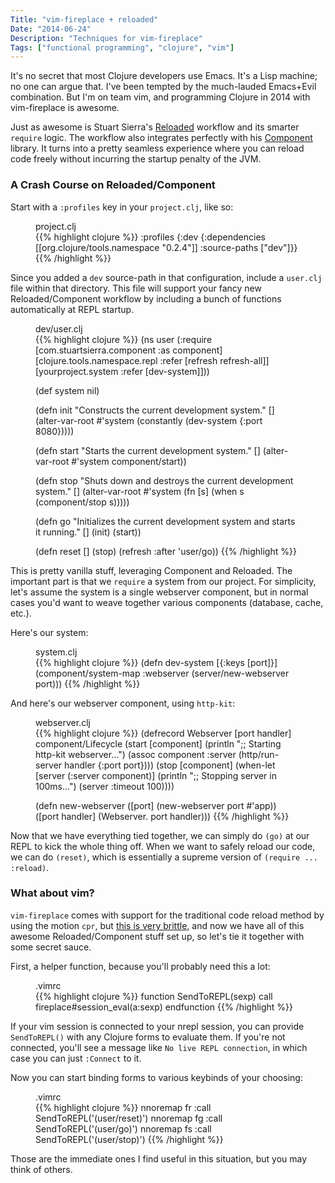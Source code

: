 ```yaml
---
Title: "vim-fireplace + reloaded"
Date: "2014-06-24"
Description: "Techniques for vim-fireplace"
Tags: ["functional programming", "clojure", "vim"]
---
```


It's no secret that most Clojure developers use Emacs.  It's a Lisp machine;
no one can argue that.  I've been tempted by the much-lauded Emacs+Evil combination.
But I'm on team vim, and programming Clojure in 2014 with vim-fireplace is awesome.

Just as awesome is Stuart Sierra's [Reloaded](http://www.google.com) workflow and
its smarter `require` logic.  The workflow also integrates perfectly with his
[Component](https://github.com/stuartsierra/component) library.  It turns into
a pretty seamless experience where you can reload code freely without incurring
the startup penalty of the JVM.

### A Crash Course on Reloaded/Component

Start with a `:profiles` key in your `project.clj`, like so:

<figure>
<figcaption>project.clj</figcaption>
{{% highlight clojure %}}
:profiles {:dev {:dependencies [[org.clojure/tools.namespace "0.2.4"]]
                  :source-paths ["dev"]}}
{{% /highlight %}}
</figure>

Since you added a `dev` source-path in that configuration, include a `user.clj`
file within that directory.  This file will support your fancy new
Reloaded/Component workflow by including a bunch of functions automatically at REPL startup.

<figure>
<figcaption>dev/user.clj</figcaption>
{{% highlight clojure %}}
(ns user
  (:require [com.stuartsierra.component :as component]
            [clojure.tools.namespace.repl :refer [refresh refresh-all]]
            [yourproject.system :refer [dev-system]]))

(def system nil)

(defn init
  "Constructs the current development system."
  []
  (alter-var-root #'system
                  (constantly (dev-system {:port 8080}))))

(defn start
  "Starts the current development system."
  []
  (alter-var-root #'system component/start))

(defn stop
  "Shuts down and destroys the current development system."
  []
  (alter-var-root #'system
                  (fn [s] (when s (component/stop s)))))

(defn go
  "Initializes the current development system and starts it running."
  []
  (init)
  (start))

(defn reset []
  (stop)
  (refresh :after 'user/go))
{{% /highlight %}}
</figure>

This is pretty vanilla stuff, leveraging Component and Reloaded.  The important
part is that we `require` a system from our project.  For simplicity, let's
assume the system is a single webserver component, but in normal cases you'd want to
weave together various components (database, cache, etc.).

Here's our system:

<figure>
<figcaption>system.clj</figcaption>
{{% highlight clojure %}}
(defn dev-system [{:keys [port]}]
  (component/system-map
    :webserver (server/new-webserver port)))
{{% /highlight %}}
</figure>

And here's our webserver component, using `http-kit`:

<figure>
<figcaption>webserver.clj</figcaption>
{{% highlight clojure %}}
(defrecord Webserver [port handler]
  component/Lifecycle
  (start [component]
    (println ";; Starting http-kit webserver...")
    (assoc component :server (http/run-server handler {:port port})))
  (stop [component]
    (when-let [server (:server component)]
      (println ";; Stopping server in 100ms...")
      (server :timeout 100))))

(defn new-webserver
  ([port] (new-webserver port #'app))
  ([port handler] (Webserver. port handler)))
{{% /highlight %}}
</figure>

Now that we have everything tied together, we can simply do `(go)` at our REPL
to kick the whole thing off.  When we want to safely reload our code, we can
do `(reset)`, which is essentially a supreme version of `(require ... :reload)`.

### What about vim?

`vim-fireplace` comes with support for the traditional code reload method by using the motion `cpr`, but
[this is very brittle](https://github.com/clojure/tools.namespace#reloading-code-motivation), and now
we have all of this awesome Reloaded/Component stuff set up, so let's tie it together with some secret sauce.

First, a helper function, because you'll probably need this a lot:

<figure>
<figcaption>.vimrc</figcaption>
{{% highlight clojure %}}
function SendToREPL(sexp)
  call fireplace#session_eval(a:sexp)
endfunction
{{% /highlight %}}
</figure>

If your vim session is connected to your nrepl session, you can provide `SendToREPL()`
with any Clojure forms to evaluate them.  If you're not connected, you'll see
a message like `No live REPL connection`, in which case you can just `:Connect`
to it.

Now you can start binding forms to various keybinds of your choosing:

<figure>
<figcaption>.vimrc</figcaption>
{{% highlight clojure %}}
nnoremap <Leader>fr :call SendToREPL('(user/reset)')<CR>
nnoremap <Leader>fg :call SendToREPL('(user/go)')<CR>
nnoremap <Leader>fs :call SendToREPL('(user/stop)')<CR>
{{% /highlight %}}
</figure>

Those are the immediate ones I find useful in this situation, but you may think of others.
